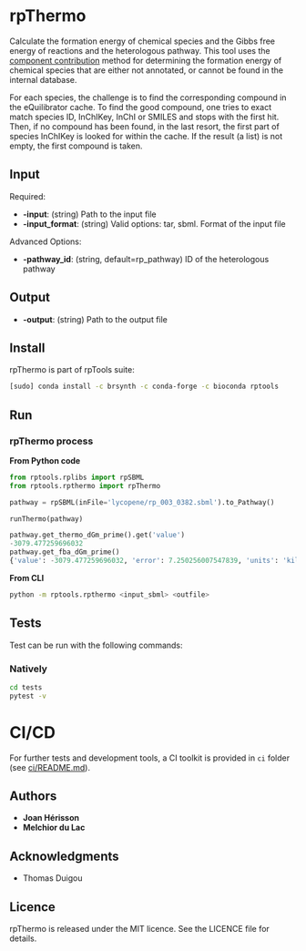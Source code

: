 # rpThermo

Calculate the formation energy of chemical species and the Gibbs free energy of reactions and the heterologous pathway. This tool uses the [component contribution](https://gitlab.com/elad.noor/component-contribution) method for determining the formation energy of chemical species that are either not annotated, or cannot be found in the internal database.

For each species, the challenge is to find the corresponding compound in the eQuilibrator cache. To find the good compound, one tries to exact match species ID, InChIKey, InChI or SMILES and stops with the first hit. Then, if no compound has been found, in the last resort, the first part of species InChIKey is looked for within the cache. If the result (a list) is not empty, the first compound is taken.

## Input

Required:
* **-input**: (string) Path to the input file
* **-input_format**: (string) Valid options: tar, sbml. Format of the input file

Advanced Options:
* **-pathway_id**: (string, default=rp_pathway) ID of the heterologous pathway

## Output

* **-output**: (string) Path to the output file 

## Install
rpThermo is part of rpTools suite:
```sh
[sudo] conda install -c brsynth -c conda-forge -c bioconda rptools
```

## Run

### rpThermo process
**From Python code**
```python
from rptools.rplibs import rpSBML
from rptools.rpthermo import rpThermo

pathway = rpSBML(inFile='lycopene/rp_003_0382.sbml').to_Pathway()

runThermo(pathway)

pathway.get_thermo_dGm_prime().get('value')
-3079.477259696032
pathway.get_fba_dGm_prime()
{'value': -3079.477259696032, 'error': 7.250256007547839, 'units': 'kilojoule / mole'}
```
**From CLI**
```sh
python -m rptools.rpthermo <input_sbml> <outfile>
```

## Tests
Test can be run with the following commands:

### Natively
```bash
cd tests
pytest -v
```

# CI/CD
For further tests and development tools, a CI toolkit is provided in `ci` folder (see [ci/README.md](ci/README.md)).


## Authors

* **Joan Hérisson**
* **Melchior du Lac**

## Acknowledgments

* Thomas Duigou


## Licence
rpThermo is released under the MIT licence. See the LICENCE file for details.
